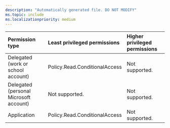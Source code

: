 ```yaml
---
description: "Automatically generated file. DO NOT MODIFY"
ms.topic: include
ms.localizationpriority: medium
---
```


|Permission type|Least privileged permissions|Higher privileged permissions|
|:---|:---|:---|
|Delegated (work or school account)|Policy.Read.ConditionalAccess|Not supported.|
|Delegated (personal Microsoft account)|Not supported.|Not supported.|
|Application|Policy.Read.ConditionalAccess|Not supported.|

